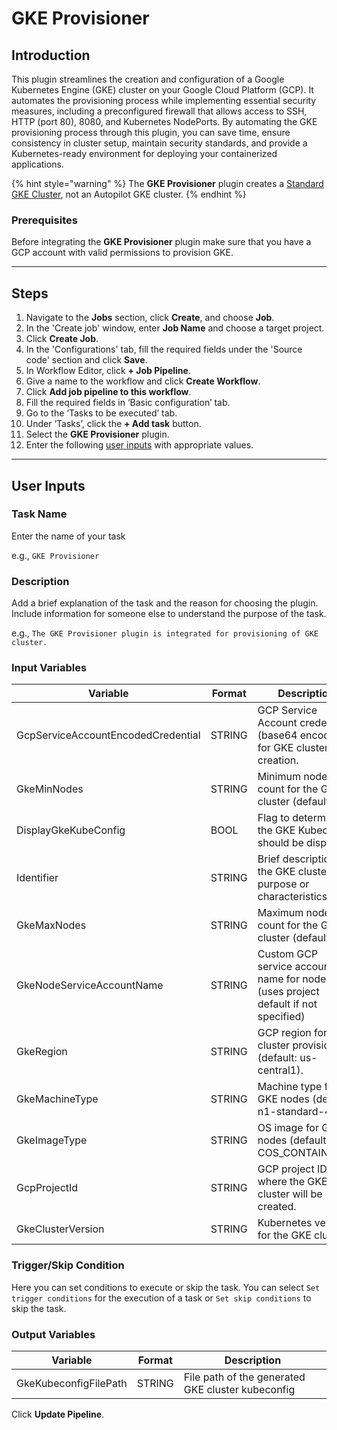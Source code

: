 # GKE Provisioner

## Introduction

This plugin streamlines the creation and configuration of a Google Kubernetes Engine (GKE) cluster on your Google Cloud Platform (GCP). It automates the provisioning process while implementing essential security measures, including a preconfigured firewall that allows access to SSH, HTTP (port 80), 8080, and Kubernetes NodePorts. By automating the GKE provisioning process through this plugin, you can save time, ensure consistency in cluster setup, maintain security standards, and provide a Kubernetes-ready environment for deploying your containerized applications.

{% hint style="warning" %}
The **GKE Provisioner** plugin creates a [Standard GKE Cluster](https://cloud.google.com/kubernetes-engine/docs/how-to/creating-a-zonal-cluster), not an Autopilot GKE cluster.
{% endhint %}

### Prerequisites

Before integrating the **GKE Provisioner** plugin make sure that you have a GCP account with valid permissions to provision GKE.

***

## Steps

1. Navigate to the **Jobs** section, click **Create**, and choose **Job**.
2. In the 'Create job' window, enter **Job Name** and choose a target project.
3. Click **Create Job**.
4. In the 'Configurations' tab, fill the required fields under the 'Source code' section and click **Save**.
5. In Workflow Editor, click **+ Job Pipeline**.
6. Give a name to the workflow and click **Create Workflow**.
7. Click **Add job pipeline to this workflow**.
8. Fill the required fields in ‘Basic configuration’ tab.
9. Go to the ‘Tasks to be executed’ tab.
10. Under ‘Tasks’, click the **+ Add task** button.
11. Select the **GKE Provisioner** plugin.
12. Enter the following [user inputs](gke-provisioner.md#user-inputs) with appropriate values.

***

## User Inputs

### Task Name

Enter the name of your task

e.g., `GKE Provisioner`

### Description

Add a brief explanation of the task and the reason for choosing the plugin. Include information for someone else to understand the purpose of the task.

e.g., `The GKE Provisioner plugin is integrated for provisioning of GKE cluster.`

### Input Variables

| Variable                           | Format | Description                                                                          | Sample Value                    |
| ---------------------------------- | ------ | ------------------------------------------------------------------------------------ | ------------------------------- |
| GcpServiceAccountEncodedCredential | STRING | GCP Service Account credentials (base64 encoded) for GKE cluster creation.           | ZHVtbXliYXNlNjR2YWx1ZQ==        |
| GkeMinNodes                        | STRING | Minimum node count for the GKE cluster (default: 1)                                  | 2                               |
| DisplayGkeKubeConfig               | BOOL   | Flag to determine if the GKE Kubeconfig should be displayed.                         | true                            |
| Identifier                         | STRING | Brief description of the GKE cluster's purpose or characteristics                    | plugin-demo-test                |
| GkeMaxNodes                        | STRING | Maximum node count for the GKE cluster (default: 3).                                 | 4                               |
| GkeNodeServiceAccountName          | STRING | Custom GCP service account name for node VMs (uses project default if not specified) | gke-node-service-account-xyz123 |
| GkeRegion                          | STRING | GCP region for cluster provisioning (default: us-central1).                          | us-central1                     |
| GkeMachineType                     | STRING | Machine type for GKE nodes (default: n1-standard-4).                                 | e2-medium                       |
| GkeImageType                       | STRING | OS image for GKE nodes (default: COS\_CONTAINERD).                                   | COS\_CONTAINERD                 |
| GcpProjectId                       | STRING | GCP project ID where the GKE cluster will be created.                                | gcp-68493                       |
| GkeClusterVersion                  | STRING | Kubernetes version for the GKE cluster.                                              | 1.30.2-gke.1587003              |

### Trigger/Skip Condition

Here you can set conditions to execute or skip the task. You can select `Set trigger conditions` for the execution of a task or `Set skip conditions` to skip the task.

### Output Variables

| Variable              | Format | Description                                       |
| --------------------- | ------ | ------------------------------------------------- |
| GkeKubeconfigFilePath | STRING | File path of the generated GKE cluster kubeconfig |

Click **Update Pipeline**.
